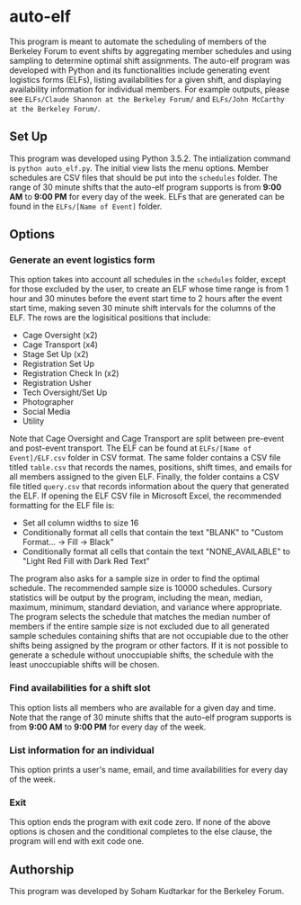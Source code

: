 # auto-elf

This program is meant to automate the scheduling of members of the Berkeley Forum to event shifts by aggregating member schedules and using sampling to determine optimal shift assignments. The auto-elf program was developed with Python and its functionalities include generating event logistics forms (ELFs), listing availabilities for a given shift, and displaying availability information for individual members. For example outputs, please see `ELFs/Claude Shannon at the Berkeley Forum/` and `ELFs/John McCarthy at the Berkeley Forum/`.

## Set Up

This program was developed using Python 3.5.2. The intialization command is `python auto_elf.py`. The initial view lists the menu options. Member schedules are CSV files that should be put into the `schedules` folder. The range of 30 minute shifts that the auto-elf program supports is from **9:00 AM** to **9:00 PM** for every day of the week. ELFs that are generated can be found in the `ELFs/[Name of Event]` folder.

## Options

### Generate an event logistics form

This option takes into account all schedules in the `schedules` folder, except for those excluded by the user, to create an ELF whose time range is from 1 hour and 30 minutes before the event start time to 2 hours after the event start time, making seven 30 minute shift intervals for the columns of the ELF. The rows are the logisitical positions that include:

* Cage Oversight (x2)
* Cage Transport (x4)
* Stage Set Up (x2)
* Registration Set Up
* Registration Check In (x2)
* Registration Usher
* Tech Oversight/Set Up
* Photographer
* Social Media
* Utility

Note that Cage Oversight and Cage Transport are split between pre-event and post-event transport. The ELF can be found at `ELFs/[Name of Event]/ELF.csv` folder in CSV format. The same folder contains a CSV file titled `table.csv` that records the names, positions, shift times, and emails for all members assigned to the given ELF. Finally, the folder contains a CSV file titled `query.csv` that records information about the query that generated the ELF. If opening the ELF CSV file in Microsoft Excel, the recommended formatting for the ELF file is:

* Set all column widths to size 16
* Conditionally format all cells that contain the text "BLANK" to "Custom Format... -> Fill -> Black"
* Conditionally format all cells that contain the text "NONE_AVAILABLE" to "Light Red Fill with Dark Red Text"

The program also asks for a sample size in order to find the optimal schedule. The recommended sample size is 10000 schedules. Cursory statistics will be output by the program, including the mean, median, maximum, minimum, standard deviation, and variance where appropriate. The program selects the schedule that matches the median number of members if the entire sample size is not excluded due to all generated sample schedules containing shifts that are not occupiable due to the other shifts being assigned by the program or other factors. If it is not possible to generate a schedule without unoccupiable shifts, the schedule with the least unoccupiable shifts will be chosen.

### Find availabilities for a shift slot

This option lists all members who are available for a given day and time. Note that the range of 30 minute shifts that the auto-elf program supports is from **9:00 AM** to **9:00 PM** for every day of the week.

### List information for an individual

This option prints a user's name, email, and time availabilities for every day of the week.

### Exit

This option ends the program with exit code zero. If none of the above options is chosen and the conditional completes to the else clause, the program will end with exit code one.

## Authorship

This program was developed by Soham Kudtarkar for the Berkeley Forum.
